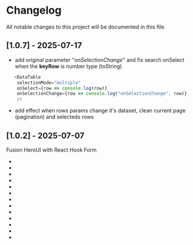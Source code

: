 # Changelog

All notable changes to this project will be documented in this file.

## [1.0.7] - 2025-07-17
- add original parameter "*onSelectionChange*" and fix search onSelect when the **keyRow** is number type (toString)
```js
   <DataTable
    selectionMode="multiple"
    onSelect={row => console.log(row)}
    onSelectionChange={row => console.log("onSelectionChange", row)}
    />
```

- add effect when rows params change it's dataset, clean current page (pagination) and selecteds rows


## [1.0.2] - 2025-07-07
Fusion HeroUI with React Hook Form

- <RHFSelect>
- <RHFAutocomplete>
- <RHFCheckBox>
- <RHFCheckBoxGroup>
- <RHFInput>
- <RHFInputOpt>
- <RHFDate>
- <RHFTime>
- <RHFRadio>
- <RHFTextArea>
- <Panel>
- <Modal>
- <DataTable>